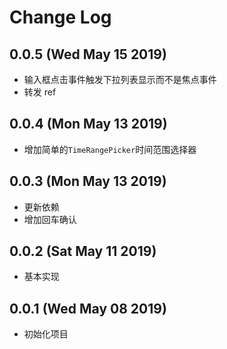 # Change Log

## 0.0.5 (Wed May 15 2019)

-   输入框点击事件触发下拉列表显示而不是焦点事件
-   转发 ref

## 0.0.4 (Mon May 13 2019)

-   增加简单的`TimeRangePicker`时间范围选择器

## 0.0.3 (Mon May 13 2019)

-   更新依赖
-   增加回车确认

## 0.0.2 (Sat May 11 2019)

-   基本实现

## 0.0.1 (Wed May 08 2019)

-   初始化项目
